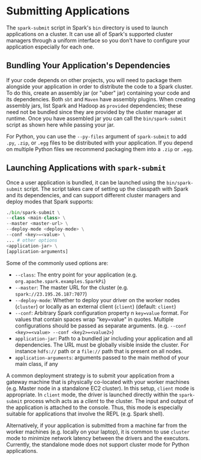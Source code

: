 # Submitting Applications

The `spark-submit` script in Spark's `bin` directory is used to launch applications on a cluster. It can use all of Spark's supported cluster managers through a uniform interface so you don't have to configure your application especially for each one.

## Bundling Your Application's Dependencies

If your code depends on other projects, you will need to package them alongside your application in order to distribute the code to a Spark cluster. To do this, create an assembly jar (or "uber" jar) containing your code and its dependencies. Both `sbt` and `Maven` have assembly plugins. When creating assembly jars, list Spark and Hadoop as `provided` dependencies; these need not be bundled since they are provided by the cluster manager at runtime. Once you have assembled jar you can call the `bin/spark-submit` script as shown here while passing your jar.

For Python, you can use the `--py-files` argument of `spark-submit` to add `.py`, `.zip`, or `.egg` files to be distributed with your application. If you depend on multiple Python files we recommend packaging them into a `.zip` or `.egg`. 

## Launching Applications with `spark-submit`

Once a user application is bundled, it can be launched using the `bin/spark-submit` script. The script takes care of setting up the classpath with Spark and its dependencies, and can support different cluster managers and deploy modes that Spark supports:

```python
./bin/spark-submit \
--class <main-class> \
--master <master-url> \
--deploy-mode <deploy-mode> \
--conf <key>=<value> \
... # other options
<application-jar> \
[application-arguments]
```

Some of the commonly used options are:

* `--class`: The entry point for your application (e.g. `org.apache.spark.examples.SparkPi`)
* `--master`: The master URL for the cluster (e.g. `spark://23.195.26.187:7077`)
* `--deploy-mode`: Whether to deploy your driver on the worker nodes (`cluster`) or locally as an external client (`client`) (default: `client`)
* `--conf`: Arbitrary Spark configuration property n `key=value` format. For values that contain spaces wrap "key=value" in quotes. Multiple configurations should be passed as separate arguments. (e.g. `--conf <key>=<value> --conf <key2>=<value2>`)
* `application-jar`: Path to a bundled jar including your application and all dependencies. The URL must be globally visible inside the cluster. For instance `hdfs://` path or a `file://` path that is present on all nodes.
* `application-arguments`: arguments passed to the main method of your main class, if any

A common deployment strategy is to submit your application from a gateway machine that is physically co-located with your worker machines (e.g. Master node in a standalone EC2 cluster). In this setup, `client` mode is appropriate. In `client` mode, the driver is launched directly within the `spark-submit` process whcih acts as a _client_ to the cluster. The input and output of the application is attached to the console. Thus, this mode is especially suitable for applications that
involve the REPL (e.g. Spark shell).

Alternatively, if your application is submitted from a machine far from the worker machines (e.g. locally on your laptop), it is common to use `cluster` mode to minimize network latency between the drivers and the executors. Currently, the standalone mode does not support cluster mode for Python applications.


